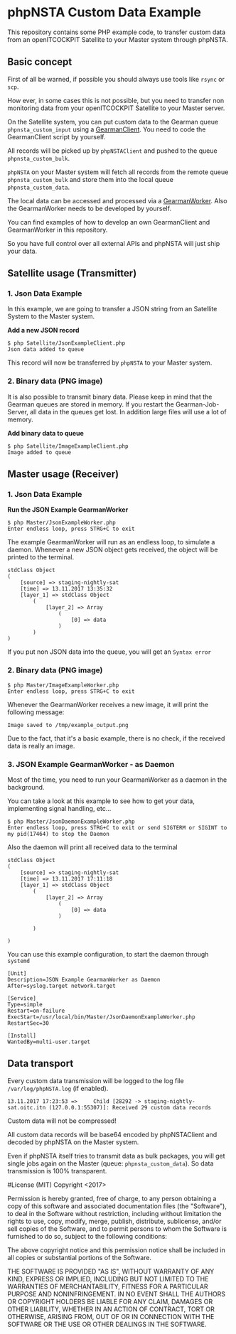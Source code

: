 # phpNSTA Custom Data Example
This repository contains some PHP example code, to transfer custom data from an
openITCOCKPIT Satellite to your Master system through phpNSTA.

## Basic concept
First of all be warned, if possible you should always use tools like `rsync` or `scp`.


How ever, in some cases this is not possible, but you need to transfer non monitoring data
from your openITCOCKPIT Satellite to your Master server.


On the Satellite system, you can put custom data to the Gearman queue `phpnsta_custom_input`
using a [GearmanClient](http://php.net/manual/de/class.gearmanclient.php). You need to code the
GearmanClient script by yourself.


All records will be picked up by `phpNSTAClient` and pushed to the queue `phpnsta_custom_bulk`.


`phpNSTA` on your Master system will fetch all records from the remote queue `phpnsta_custom_bulk`
and store them into the local queue `phpnsta_custom_data`.


The local data can be accessed and processed via a
[GearmanWorker](http://php.net/manual/de/class.gearmanworker.php). Also the GearmanWorker needs to be
developed by yourself.


You can find examples of how to develop an own GearmanClient and GearmanWorker in this repository.


So you have full control over all external APIs and phpNSTA will just ship your data.

## Satellite usage (Transmitter)
### 1. Json Data Example
In this example, we are going to transfer a JSON string from an Satellite System to the Master system.


**Add a new JSON record**
````
$ php Satellite/JsonExampleClient.php
Json data added to queue
````
This record will now be transferred by `phpNSTA` to your Master system.

### 2. Binary data (PNG image)
It is also possible to transmit binary data. Please keep in mind that the Gearman queues are stored
in memory. If you restart the Gearman-Job-Server, all data in the queues get lost.
In addition large files will use a lot of memory.


**Add binary data to queue**
````
$ php Satellite/ImageExampleClient.php
Image added to queue
````

## Master usage (Receiver)
### 1. Json Data Example

**Run the JSON Example GearmanWorker**
````
$ php Master/JsonExampleWorker.php
Enter endless loop, press STRG+C to exit
````

The example GearmanWorker will run as an endless loop, to simulate a daemon.
Whenever a new JSON object gets received, the object will be printed to the terminal.
````
stdClass Object
(
    [source] => staging-nightly-sat
    [time] => 13.11.2017 13:35:32
    [layer_1] => stdClass Object
        (
            [layer_2] => Array
                (
                    [0] => data
                )
        )
)
````

If you put non JSON data into the queue, you will get an `Syntax error`

### 2. Binary data (PNG image)
````
$ php Master/ImageExampleWorker.php
Enter endless loop, press STRG+C to exit
````

Whenever the GearmanWorker receives a new image, it will print the following message:
````
Image saved to /tmp/example_output.png
````

Due to the fact, that it's a basic example, there is no check, if the received data is really an image.

### 3. JSON Example GearmanWorker - as Daemon
Most of the time, you need to run your GearmanWorker as a daemon in the background.

You can take a look at this example to see how to get your data, implementing signal handling, etc...

````
$ php Master/JsonDaemonExampleWorker.php
Enter endless loop, press STRG+C to exit or send SIGTERM or SIGINT to my pid(17464) to stop the Daemon
````

Also the daemon will print all received data to the terminal
````
stdClass Object
(
    [source] => staging-nightly-sat
    [time] => 13.11.2017 17:11:18
    [layer_1] => stdClass Object
        (
            [layer_2] => Array
                (
                    [0] => data
                )

        )

)
````

You can use this example configuration, to start the daemon through `systemd`
````
[Unit]
Description=JSON Example GearmanWorker as Daemon
After=syslog.target network.target

[Service]
Type=simple
Restart=on-failure
ExecStart=/usr/local/bin/Master/JsonDaemonExampleWorker.php
RestartSec=30

[Install]
WantedBy=multi-user.target
````

## Data transport
Every custom data transmission will be logged to the log file `/var/log/phpNSTA.log` (if enabled).
````
13.11.2017 17:23:53 =>     Child [28292 -> staging-nightly-sat.oitc.itn (127.0.0.1:55307)]: Received 29 custom data records
````


Custom data will not be compressed!


All custom data records will be base64 encoded by phpNSTAClient and decoded by phpNSTA on the Master system.


Even if phpNSTA itself tries to transmit data as bulk packages, you will get single jobs
again on the Master (queue: `phpnsta_custom_data`). So data transmission is 100% transparent.



#License (MIT)
Copyright <2017> <it-novum GmbH>

Permission is hereby granted, free of charge, to any person obtaining a copy of this software and associated documentation files (the "Software"), to deal in the Software without restriction, including without limitation the rights to use, copy, modify, merge, publish, distribute, sublicense, and/or sell copies of the Software, and to permit persons to whom the Software is furnished to do so, subject to the following conditions:

The above copyright notice and this permission notice shall be included in all copies or substantial portions of the Software.

THE SOFTWARE IS PROVIDED "AS IS", WITHOUT WARRANTY OF ANY KIND, EXPRESS OR IMPLIED, INCLUDING BUT NOT LIMITED TO THE WARRANTIES OF MERCHANTABILITY, FITNESS FOR A PARTICULAR PURPOSE AND NONINFRINGEMENT. IN NO EVENT SHALL THE AUTHORS OR COPYRIGHT HOLDERS BE LIABLE FOR ANY CLAIM, DAMAGES OR OTHER LIABILITY, WHETHER IN AN ACTION OF CONTRACT, TORT OR OTHERWISE, ARISING FROM, OUT OF OR IN CONNECTION WITH THE SOFTWARE OR THE USE OR OTHER DEALINGS IN THE SOFTWARE.